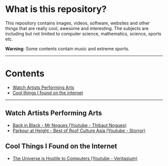 
# What is this repository?

This repository contains images, videos, software, websites and other things that are really cool, awesome and interesting. The subjects are including but not limited to computer science, mathematics, science, sports etc.

**Warning**: Some contents contain music and extreme sports.

***

# Contents 

- [Watch Artists Performing Arts](#watch-artists-performing-arts)
- [Cool things I found on the internet](#cool-things-i-found-on-the-internet)
 
***

## Watch Artists Performing Arts

- [Back in Black - Mr Nogues (Youtube - Thibaut Nogues)](https://www.youtube.com/watch?v=tjGPcFmks70)
- [Parkour at Height - Best of Roof Culture Asia (Youtube - Storror)](https://www.youtube.com/watch?v=QHqAVaQqQWQ)

## Cool Things I Found on the Internet

- [The Universe is Hostile to Computers (Youtube - Veritasium)](https://www.youtube.com/watch?v=AaZ_RSt0KP8)

